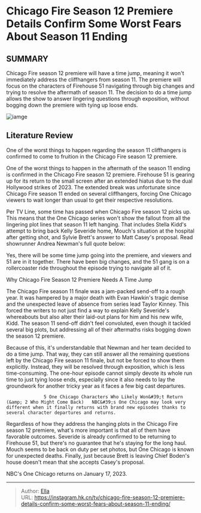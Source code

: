 # Chicago Fire Season 12 Premiere Details Confirm Some Worst Fears About Season 11 Ending


## SUMMARY 



  Chicago Fire season 12 premiere will have a time jump, meaning it won&#39;t immediately address the cliffhangers from season 11.   The premiere will focus on the characters of Firehouse 51 navigating through big changes and trying to resolve the aftermath of season 11.   The decision to do a time jump allows the show to answer lingering questions through exposition, without bogging down the premiere with tying up loose ends.  

![iamge](https://static1.srcdn.com/wordpress/wp-content/uploads/2023/05/casey-and-brett-in-the-chicago-fire-season-11-finale.jpg)

## Literature Review
One of the worst things to happen regarding the season 11 cliffhangers is confirmed to come to fruition in the Chicago Fire season 12 premiere. 




One of the worst things to happen in the aftermath of the season 11 ending is confirmed in the Chicago Fire season 12 premiere. Firehouse 51 is gearing up for its return to the small screen after an extended hiatus due to the dual Hollywood strikes of 2023. The extended break was unfortunate since Chicago Fire season 11 ended on several cliffhangers, forcing One Chicago viewers to wait longer than usual to get their respective resolutions.




Per TV Line, some time has passed when Chicago Fire season 12 picks up. This means that the One Chicago series won&#39;t show the fallout from all the lingering plot lines that season 11 left hanging. That includes Stella Kidd&#39;s attempt to bring back Kelly Severide home, Mouch&#39;s situation at the hospital after getting shot, and Sylvie Brett&#39;s answer to Matt Casey&#39;s proposal. Read showrunner Andrea Newman&#39;s full quote below:


Yes, there will be some time jump going into the premiere, and viewers and 51 are in it together. There have been big changes, and the 51 gang is on a rollercoaster ride throughout the episode trying to navigate all of it.



 Why Chicago Fire Season 12 Premiere Needs A Time Jump 
          

The Chicago Fire season 11 finale was a jam-packed send-off to a rough year. It was hampered by a major death with Evan Hawkin&#39;s tragic demise and the unexpected leave of absence from series lead Taylor Kinney. This forced the writers to not just find a way to explain Kelly Severide&#39;s whereabouts but also alter their laid-out plans for him and his new wife, Kidd. The season 11 send-off didn&#39;t feel convoluted, even though it tackled several big plots, but addressing all of their aftermaths risks bogging down the season 12 premiere.




Because of this, it&#39;s understandable that Newman and her team decided to do a time jump. That way, they can still answer all the remaining questions left by the Chicago Fire season 11 finale, but not be forced to show them explicitly. Instead, they will be resolved through exposition, which is less time-consuming. The one-hour episode cannot simply devote its whole run time to just tying loose ends, especially since it also needs to lay the groundwork for another tricky year as it faces a few big cast departures.

                  5 One Chicago Characters Who Likely Won&#39;t Return (&amp; 2 Who Might Come Back)   NBC&#39;s One Chicago may look very different when it finally returns with brand new episodes thanks to several character departures and returns.     

Regardless of how they address the hanging plots in the Chicago Fire season 12 premiere, what&#39;s more important is that all of them have favorable outcomes. Severide is already confirmed to be returning to Firehouse 51, but there&#39;s no guarantee that he&#39;s staying for the long haul. Mouch seems to be back on duty per set photos, but One Chicago is known for unexpected deaths. Finally, just because Brett is leaving Chief Boden&#39;s house doesn&#39;t mean that she accepts Casey&#39;s proposal.






NBC&#39;s One Chicago returns on January 17, 2023.






---

> Author: [Ella](https://instagram.hk.cn/)  
> URL: https://instagram.hk.cn/tv/chicago-fire-season-12-premiere-details-confirm-some-worst-fears-about-season-11-ending/  


